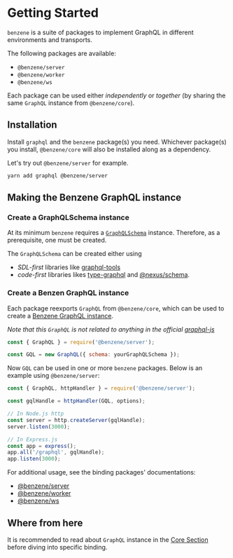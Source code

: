 # Getting Started

`benzene` is a suite of packages to implement GraphQL in different environments and transports.

The following packages are available:

- `@benzene/server`
- `@benzene/worker`
- `@benzene/ws`

Each package can be used either *independently* or *together* (by sharing the same `GraphQL` instance from `@benzene/core`).

## Installation

Install `graphql` and the `benzene` package(s) you need. Whichever package(s) you install, `@benzene/core` will also be installed along as a dependency.

Let's try out `@benzene/server` for example.

```bash
yarn add graphql @benzene/server
```

## Making the Benzene GraphQL instance

### Create a GraphQLSchema instance

At its minimum `benzene` requires a [`GraphQLSchema`](https://graphql.org/graphql-js/type/#graphqlschema) instance. Therefore, as a prerequisite, one must be created.

The `GraphQLSchema` can be created either using

- *SDL-first* libraries like [graphql-tools](https://github.com/ardatan/graphql-tools) 
- *code-first* libraries likes [type-graphql](https://github.com/MichalLytek/type-graphql) and [@nexus/schema](https://github.com/graphql-nexus/schema).

### Create a Benzen GraphQL instance

Each package reexports `GraphQL` from `@benzene/core`, which can be used to create a [Benzene GraphQL instance](core/). 

*Note that this `GraphQL` is not related to anything in the official [graphql-js](https://github.com/graphql/graphql-js)*

```js
const { GraphQL } = require('@benzene/server');

const GQL = new GraphQL({ schema: yourGraphQLSchema });
```

Now `GQL` can be used in one or more `benzene` packages. Below is an example using `@benzene/server`:

```js
const { GraphQL, httpHandler } = require('@benzene/server');

const gqlHandle = httpHandler(GQL, options);

// In Node.js http
const server = http.createServer(gqlHandle);
server.listen(3000);

// In Express.js
const app = express();
app.all('/graphql', gqlHandle);
app.listen(3000);
```

For additional usage, see the binding packages' documentations:

- [@benzene/server](server/)
- [@benzene/worker](worker/)
- [@benzene/ws](ws/)

## Where from here

It is recommended to read about `GraphQL` instance in the [Core Section](core/) before diving into specific binding.